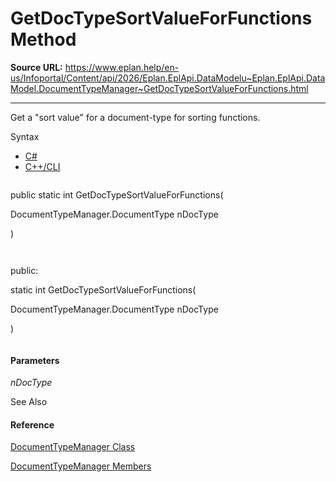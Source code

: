# GetDocTypeSortValueForFunctions Method

**Source URL:** https://www.eplan.help/en-us/Infoportal/Content/api/2026/Eplan.EplApi.DataModelu~Eplan.EplApi.DataModel.DocumentTypeManager~GetDocTypeSortValueForFunctions.html

---

Get a "sort value" for a document-type for sorting functions.

Syntax

- [C#](#i-syntax-CS)
- [C++/CLI](#i-syntax-CPP2005)

```
```
public static int GetDocTypeSortValueForFunctions( 
   DocumentTypeManager.DocumentType nDocType
)
```
```

```
```
public:
static int GetDocTypeSortValueForFunctions( 
   DocumentTypeManager.DocumentType nDocType
)
```
```

#### Parameters

*nDocType*



See Also

#### Reference

[DocumentTypeManager Class](Eplan.EplApi.DataModelu~Eplan.EplApi.DataModel.DocumentTypeManager.html)
  
[DocumentTypeManager Members](Eplan.EplApi.DataModelu~Eplan.EplApi.DataModel.DocumentTypeManager_members.html)